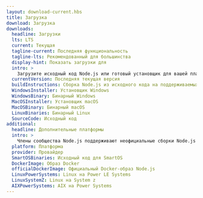 ```yaml
---
layout: download-current.hbs
title: Загрузка
download: Загрузка
downloads:
  headline: Загрузки
  lts: LTS
  current: Текущая
  tagline-current: Последняя функциональность
  tagline-lts: Рекомендованный для большинства
  display-hint: Показать загрузки для
  intro: >
    Загрузите исходный код Node.js или готовый установщик для вашей платформы и начните разработку уже сегодня.
  currentVersion: Последняя текущая версия
  buildInstructions: Сборка Node.js из исходного кода на поддерживаемых платформах
  WindowsInstaller: Установщик Windows
  WindowsBinary: Бинарный Windows
  MacOSInstaller: Установщик macOS
  MacOSBinary: Бинарный macOS
  LinuxBinaries: Бинарный Linux
  SourceCode: Исходный код
additional:
  headline: Дополнительные платформы
  intro: >
    Члены сообщества Node.js поддерживают неофициальные сборки Node.js для ряда других платформ. Обратите внимание, что такие сборки не поддерживаются основной командой Node.js и могут не содержать всей функциональности, что и текущая версия Node.js.
  platform: Платформа
  provider: Провайдер
  SmartOSBinaries: Исходный код для SmartOS
  DockerImage: Образ Docker
  officialDockerImage: Официальный Docker-образ Node.js
  LinuxPowerSystems: Linux на Power LE Systems
  LinuxSystemZ: Linux на System z
  AIXPowerSystems: AIX на Power Systems
---
```

